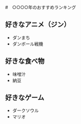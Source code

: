 #　○○○○年のおすすめランキング

## 好きなアニメ（ジン）

- ダンまち
- ダンボール戦機

## 好きな食べ物

- 味噌汁
- 納豆

## 好きなゲーム

- ダークソウル
- マリオ
